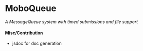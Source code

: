 # MoboQueue

[logo]: https://github.com/gnubyte/moboqueue/raw/master/docs/logos/icon1.png "MoboQueue Logo"

_A MessageQueue system with timed submissions and file support_






#### Misc/Contribution

 - jsdoc for doc generation